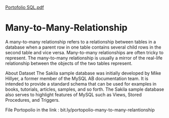 [Portofolio SQL.pdf](https://github.com/lailabudianti/Many-to-Many-Relationship/files/10422386/Portofolio.SQL.pdf)
# Many-to-Many-Relationship
A many-to-many relationship refers to a relationship between tables in a database when a parent row in one table contains several child rows in the second table and vice versa. Many-to-many relationships are often tricky to represent. The many-to-many relationship is usually a mirror of the real-life relationship between the objects of the two tables represent.

About Dataset
The Sakila sample database was initially developed by Mike Hillyer, a former member of the MySQL AB documentation team. It is intended to provide a standard schema that can be used for examples in books, tutorials, articles, samples, and so forth. The Sakila sample database also serves to highlight features of MySQL such as Views, Stored Procedures, and Triggers.

File Portopolio in the link : bit.ly/portopolio-many-to-many-relantionship
